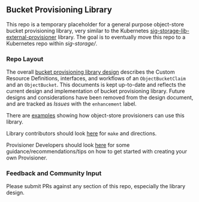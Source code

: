 ## Bucket Provisioning Library
This repo is a temporary placeholder for a general purpose object-store bucket provisioning library, very similar to the Kubernetes [sig-storage-lib-external-provisioner](https://github.com/kubernetes-sigs/sig-storage-lib-external-provisioner/blob/master/controller/controller.go) library.
The goal is to eventually move this repo to a Kubernetes repo within _sig-storage/_.

### Repo Layout
The overall [bucket provisioning library design](https://github.com/kube-object-storage/lib-bucket-provisioner/blob/master/doc/design/object-bucket-lib.md) describes the Custom Resource Definitions, interfaces, and workflows of an `ObjectBucketClaim` and an `ObjectBucket`.
This documents is kept up-to-date and reflects the current design and implementation of bucket provisioning library.
Future designs and considerations have been removed from the design document, and are tracked as _Issues_ with the `enhancement` label.

There are [examples](https://github.com/kube-object-storage/lib-bucket-provisioner/blob/master/doc/examples/) showing how object-store provisioners can use this library.

Library contributors should look [here](https://github.com/kube-object-storage/lib-bucket-provisioner/blob/master/hack/README.md) for `make` and directions.

Provisioner Developers should look [here](https://github.com/kube-object-storage/lib-bucket-provisioner/blob/master/doc/examples/sample-how-to-write-provisioner.md) for some guidance/recommendations/tips on how to get started with creating your own Provisioner. 


### Feedback and Community Input
Please submit PRs against any section of this repo, especially the library design.
